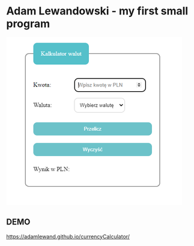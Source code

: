 # Adam Lewandowski - my first small program

![currencyCalc](image/calc.PNG)

## DEMO

https://adamlewand.github.io/currencyCalculator/
  
